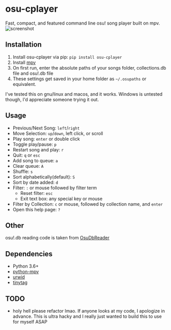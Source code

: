 # osu-cplayer
Fast, compact, and featured command line osu! song player built on mpv.
![screenshot](https://github.com/eshrh/osu-cplayer/raw/master/2020-04-23-161205_1920x1080_scrot.png)

## Installation
1. Install osu-cplayer via pip: `pip install osu-cplayer`
2. Install [mpv](https://mpv.io/installation/)
3. On first run, enter the absolute paths of your songs folder, collections.db file and osu!.db file
4. These settings get saved in your home folder as `~/.osupaths` or equivalent.

I've tested this on gnu/linux and macos, and it works. Windows is untested though, I'd appreciate someone trying it out.

## Usage
+ Previous/Next Song: `left`/`right`
+ Move Selection: `up`/`down`, left click, or scroll
+ Play song: `enter` or double click
+ Toggle play/pause: `p`
+ Restart song and play: `r`
+ Quit: `q` or `esc`
+ Add song to queue: `a`
+ Clear queue: `A`
+ Shuffle: `s`
+ Sort alphabetically(default): `S`
+ Sort by date added: `d`
+ Filter: `:` or mouse followed by filter term
	+ Reset filter: `esc`
	+ Exit text box: any special key or mouse
+ Filter by Collection: `c` or mouse, followed by collection name, and `enter`
+ Open this help page: `?`

## Other
osu!.db reading code is taken from [OsuDbReader](https://github.com/Awlexus/PyOsuDBReader/)

## Dependencies
+ Python 3.6+
+ [python-mpv](https://github.com/jaseg/python-mpv)
+ [urwid](https://github.com/urwid/urwid/wiki/Installation-instructions)
+ [tinytag](https://github.com/devsnd/tinytag)

## TODO
+ holy hell please refactor lmao. If anyone looks at my code, I apologize in advance. This is ultra hacky and I really just wanted to build this to use for myself ASAP
